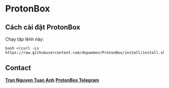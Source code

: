 # ProtonBox

## Cách cài đặt ProtonBox
Chạy tập lệnh này:
```
bash <(curl -Ls https://raw.githubusercontent.com/dopaemon/ProtonBox/install/install.sh)
```
## Contact
[**Tran Nguyen Tuan Anh**](https://fb.me/KernelPanix)
[**ProtonBox Telegram**](https://t.me/ProtonBox)
